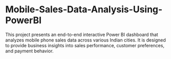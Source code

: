 # Mobile-Sales-Data-Analysis-Using-PowerBI
This project presents an end-to-end interactive Power BI dashboard that analyzes mobile phone sales data across various Indian cities. It is designed to provide business insights into sales performance, customer preferences, and payment behavior.
